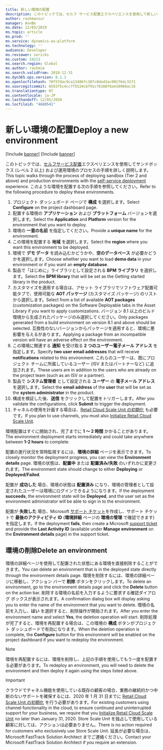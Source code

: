 ```yaml
---
title: 新しい環境の配置
description: このトピックでは、セルフ サービス配置エクスペリエンスを使用して新しい環境を配置する方法について説明します。
author: rashmansur
manager: AnnBe
ms.date: 12/03/2019
ms.topic: article
ms.prod: ''
ms.service: dynamics-ax-platform
ms.technology: ''
audience: Developer
ms.reviewer: sericks
ms.custom: 24211
ms.search.region: Global
ms.author: rashmim
ms.search.validFrom: 2018-12-31
ms.dyn365.ops.version: 8.1.1
ms.openlocfilehash: 70f57dac9ca13486fc307c8ded3ac001f6dc31f1
ms.sourcegitcommit: 659375c4cc7f5524cbf91cf6160f6a410960ac16
ms.translationtype: HT
ms.contentlocale: ja-JP
ms.lasthandoff: 12/05/2020
ms.locfileid: "4680541"
---
```

# <a name="deploy-a-new-environment"></a><span data-ttu-id="488e7-103">新しい環境の配置</span><span class="sxs-lookup"><span data-stu-id="488e7-103">Deploy a new environment</span></span>

[!include [banner](../includes/banner.md)]
[!include [banner](../includes/limited-availability.md)]

<span data-ttu-id="488e7-104">このトピックでは、[セルフサービス配置](infrastructure-stack.md)エクスペリエンスを使用してサンドボックス (レベル 2 以上) および運用環境のプロセスの手順を詳しく説明します。</span><span class="sxs-lookup"><span data-stu-id="488e7-104">This topic walks through the process of deploying sandbox (Tier 2 and above) and production environments with the [self-service deployment](infrastructure-stack.md) experience.</span></span> <span data-ttu-id="488e7-105">このような環境を配置する次の手順を参照してください。</span><span class="sxs-lookup"><span data-stu-id="488e7-105">Refer to the following procedure to deploy these environments.</span></span>

1. <span data-ttu-id="488e7-106">プロジェクト ダッシュボード ページで **構成** を選択します。</span><span class="sxs-lookup"><span data-stu-id="488e7-106">Select **Configure** on the project dashboard page.</span></span>
2. <span data-ttu-id="488e7-107">配置する環境の **アプリケーション** および **プラットフォーム** バージョンを選択します。</span><span class="sxs-lookup"><span data-stu-id="488e7-107">Select the **Application** and **Platform** version for the environment that you want to deploy.</span></span> 
3. <span data-ttu-id="488e7-108">環境の **一意の名前** を指定してください。</span><span class="sxs-lookup"><span data-stu-id="488e7-108">Provide a **unique name** for the environment.</span></span>
4. <span data-ttu-id="488e7-109">この環境を配置する **地域** を選択します。</span><span class="sxs-lookup"><span data-stu-id="488e7-109">Select the **region** where you want this environment to be deployed.</span></span> 
5. <span data-ttu-id="488e7-110">環境で **デモ データ** を読み込むかどうかや、**空のデータベース** が必要かどうかを選択します。</span><span class="sxs-lookup"><span data-stu-id="488e7-110">Choose whether you want to load **demo data** in your environment or if you want an **empty database**.</span></span>
6. <span data-ttu-id="488e7-111">製品で「はじめに」ライブラリとして設定される **BPM ライブラリ** を選択します。</span><span class="sxs-lookup"><span data-stu-id="488e7-111">Select the **BPM library** that will be set as the Getting started library in the product.</span></span>
7. <span data-ttu-id="488e7-112">カスタマイズを適用する場合は、アセット ライブラリでソフトウェア配置可能タブで、使用可能な **AOT パッケージ** (カスタマイズ パッケージ) のリストから選択します。</span><span class="sxs-lookup"><span data-stu-id="488e7-112">Select from a list of available **AOT packages** (customization packages) on the Software Deployable tabs in the Asset Library if you want to apply customizations.</span></span> <span data-ttu-id="488e7-113">バージョン 8.1 以上のビルド環境から生成されたパッケージのみ選択してください。</span><span class="sxs-lookup"><span data-stu-id="488e7-113">Only packages generated from a build environment on version 8.1 and above should be selected.</span></span> <span data-ttu-id="488e7-114">互換性のないバージョンからパッケージを適用すると、環境に悪影響を与えるがあります。</span><span class="sxs-lookup"><span data-stu-id="488e7-114">Applying a package from an incompatible version will have an adverse effect on the environment.</span></span>
8. <span data-ttu-id="488e7-115">この環境に関連する **通知** を受け取る **2 つのユーザー電子メール アドレス** を指定します。</span><span class="sxs-lookup"><span data-stu-id="488e7-115">Specify **two user email addresses** that will receive **notifications** related to this environment.</span></span> <span data-ttu-id="488e7-116">これらのユーザーは、既にプロジェクト チームに所属しているユーザー (ISV またはパートナーなど) に追加されます。</span><span class="sxs-lookup"><span data-stu-id="488e7-116">These users are in addition to the users who are already on the project team (such as an ISV or a partner).</span></span>
9. <span data-ttu-id="488e7-117">製品で **システム管理者** として設定される **ユーザー** の **電子メール アドレス** を選択します。</span><span class="sxs-lookup"><span data-stu-id="488e7-117">Select the **email address** of the **user** that will be set as the **system administrator** in the product.</span></span>
10. <span data-ttu-id="488e7-118">構成を検証した後、**送信** をクリックして配置をトリガーします。</span><span class="sxs-lookup"><span data-stu-id="488e7-118">After you validate the configurations, click **Submit** to trigger the deployment.</span></span>
11. <span data-ttu-id="488e7-119">チャネルの使用を計画する場合は、[Retail Cloud Scale Unit の初期化](initialize-retail-channels.md) も必要です。</span><span class="sxs-lookup"><span data-stu-id="488e7-119">If you plan to use channels, you must also [Initialize Retail Cloud Scale Unit](initialize-retail-channels.md).</span></span>

<span data-ttu-id="488e7-120">環境配置はすぐに開始され、完了までに **1 ～ 2 時間** かかることがあります。</span><span class="sxs-lookup"><span data-stu-id="488e7-120">The environment deployment starts immediately and could take anywhere between **1-2 hours** to complete.</span></span> 

<span data-ttu-id="488e7-121">配置の進行状況を常時監視するには、**環境の詳細** ページを表示できます。</span><span class="sxs-lookup"><span data-stu-id="488e7-121">To closely monitor the deployment progress, you can view the **Environment details** page.</span></span> <span data-ttu-id="488e7-122">環境の状態は、**配置中** または **配置済み/失敗** のいずれかに変更されます。</span><span class="sxs-lookup"><span data-stu-id="488e7-122">The environment state should change to either **Deploying** or **Deployed/Failed**.</span></span>

<span data-ttu-id="488e7-123">配置が **成功した** 場合、環境の状態は **配置済み** になり、環境の管理者として設定されたユーザーは環境にログインできるようになります。</span><span class="sxs-lookup"><span data-stu-id="488e7-123">If the deployment **succeeds**, the environment state will be **Deployed**, and the user set as the environment administrator will be able to sign in to the environment.</span></span>

<span data-ttu-id="488e7-124">配置が **失敗した** 場合、Microsoft [サポート チケット](../lifecycle-services/lcs-support.md)を作成し、サポート チケットで **最後のアクティビティ ID** (**環境詳細** ページの **環境の管理** で確認できます) を指定します。</span><span class="sxs-lookup"><span data-stu-id="488e7-124">If the deployment **fails**, then create a Microsoft [support ticket](../lifecycle-services/lcs-support.md) and provide the **Last Activity ID** (available under **Manage environment** on the **Environment details** page) in the support ticket.</span></span>

## <a name="delete-an-environment"></a><span data-ttu-id="488e7-125">環境の削除</span><span class="sxs-lookup"><span data-stu-id="488e7-125">Delete an environment</span></span>

<span data-ttu-id="488e7-126">環境の詳細ページを使用して配置された状態にある環境を直接削除することができます。</span><span class="sxs-lookup"><span data-stu-id="488e7-126">You can delete an environment that is in the deployed state directly through the environment details page.</span></span> <span data-ttu-id="488e7-127">環境を削除するには、環境の詳細ページに移動し、アクション バーで **削除** ボタンをクリックします。</span><span class="sxs-lookup"><span data-stu-id="488e7-127">To delete an environment, go to the environment details page and click the  **Delete** button on the action bar.</span></span> <span data-ttu-id="488e7-128">削除する環境の名前を入力するように要求する確認ダイアログ ボックスが表示されます。</span><span class="sxs-lookup"><span data-stu-id="488e7-128">A confirmation dialog box will display asking you to enter the name of the environment that you want to delete.</span></span> <span data-ttu-id="488e7-129">環境の名前を入力し、**はい** を選択すると、削除操作が開始されます。</span><span class="sxs-lookup"><span data-stu-id="488e7-129">After you enter the environment name and select **Yes**, the deletion operation will start.</span></span> <span data-ttu-id="488e7-130">削除処理が完了すると、環境を再配置する場合は、この環境の **構成** ボタンがプロジェクト ダッシュボードで有効になります。</span><span class="sxs-lookup"><span data-stu-id="488e7-130">When the deletion operation is complete, the **Configure** button for this environment will be enabled on the project dashboard if you want to redeploy the environment.</span></span> 

> [!NOTE]
> <span data-ttu-id="488e7-131">環境を再配置するには、環境を削除し、上記の手順を使用してもう一度を配置する必要があります。</span><span class="sxs-lookup"><span data-stu-id="488e7-131">To redeploy an environment, you will need to delete the environment and then deploy it again using the steps listed above.</span></span> 

> [!IMPORTANT]
> <span data-ttu-id="488e7-132">クラウドでチャネル機能を使用している既存の顧客の場合、業務の継続的かつ中断のないサポートを確保するには、2020 年 1 月 31 日までに [Retail Cloud Scale Unit の初期化](initialize-retail-channels.md) を行う必要があります。</span><span class="sxs-lookup"><span data-stu-id="488e7-132">For existing customers using channel functionality in the cloud, to ensure continued and uninterrupted support for your business, we require that you [Initialize Retail Cloud Scale Unit](initialize-retail-channels.md) no later than January 31, 2020.</span></span> <span data-ttu-id="488e7-133">Store Scale Unit を独占して使用している顧客に対しては、アクションは必要ありません。</span><span class="sxs-lookup"><span data-stu-id="488e7-133">There is no action required for customers who exclusively use Store Scale Unit.</span></span> <span data-ttu-id="488e7-134">延長が必要な場合は、Microsoft FastTrack Solution Architect までご連絡ください。</span><span class="sxs-lookup"><span data-stu-id="488e7-134">Contact your Microsoft FastTrack Solution Architect if you require an extension.</span></span>
